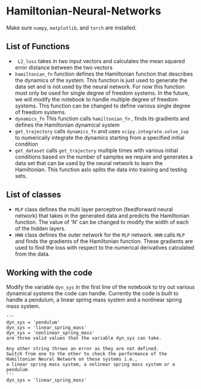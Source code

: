 # Hamiltonian-Neural-Networks
Make sure `numpy`, `matplotlib`, and `torch` are installed.
## List of Functions
- ``` L2_loss``` takes in two input vectors and calculates the mean squared error distance between the two vectors
- ``` hamiltonian_fn ``` function defines the Hamiltonian function that describes the dynamics of the system. This function is just used to generate the data set and is not used by the neural network. For now this function must only be used for single degree of freedom systems. In the future, we will modify the notebook to handle multiple degree of freedom systems. This function can be changed to define various single degree of freedom systems. 
- ``` dynamics_fn ``` This function calls ```hamiltonian_fn``` , finds its gradients and defines the Hamiltonian dynamical system
- ``` get_trajectory ``` calls ```dynamics_fn``` and uses ```scipy.integrate.solve_ivp``` to numerically integrate the dynamics starting from a specified initial condition
- ``` get_dataset ``` calls ```get_trajectory``` multiple times with various initial conditions based on the number of samples we require and generates a data set that can be used by the neural network to learn the Hamiltonian. This function aslo splits the data into training and testing sets.

## List of classes
- ``` MLP ``` class defines the multi layer perceptron (feedforward neural network) that takes in the generated data and predicts the Hamiltonian function.
The value of 'N' can be changed to modify the width of each of the hidden layers.
- ``` HNN ``` class defines the outer network for the ```MLP``` network. ```HNN``` calls ```MLP``` and finds the gradients of the Hamiltonian function. These gradients are used to find the loss with respect to the numerical derivatives calculated from the data.
 
## Working with the code
Modify the variable `dyn_sys` in the first line of the notebook to try out various dynamical systems the code can handle. Currently the code is built to handle a pendulum, a linear spring mass system and a nonlinear spring mass system.
```
'''
dyn_sys = 'pendulum' 
dyn_sys = 'linear_spring_mass'
dyn_sys = 'nonlinear_spring_mass'
are three valid values that the variable dyn_sys can take. 

Any other string throws an error as they are not defined.
Switch from one to the other to check the performance of the 
Hamiltonian Neural Network on these systems i.e., 
a linear spring mass system, a nolinear spring mass system or a pendulum
'''
dyn_sys = 'linear_spring_mass'
```


